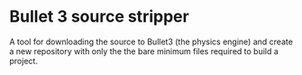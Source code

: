 # Bullet 3 source stripper

A tool for downloading the source to Bullet3 (the physics engine) and create a new repository with only the the bare minimum files required to build a project.


